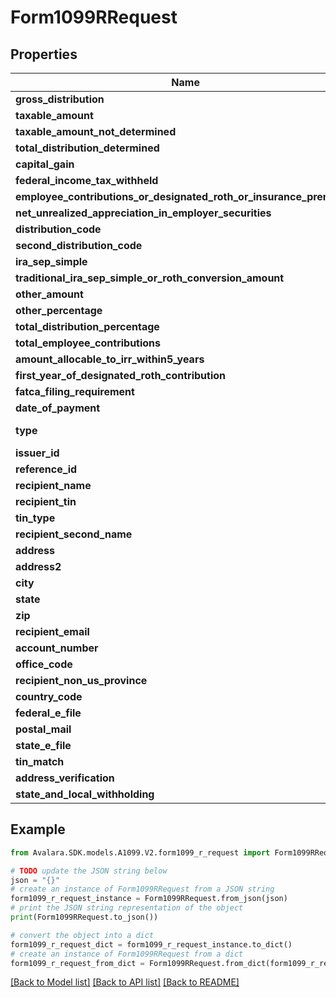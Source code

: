 # Form1099RRequest


## Properties

Name | Type | Description | Notes
------------ | ------------- | ------------- | -------------
**gross_distribution** | **float** |  | [optional] 
**taxable_amount** | **float** |  | [optional] 
**taxable_amount_not_determined** | **bool** |  | [optional] 
**total_distribution_determined** | **bool** |  | [optional] 
**capital_gain** | **float** |  | [optional] 
**federal_income_tax_withheld** | **float** |  | [optional] 
**employee_contributions_or_designated_roth_or_insurance_premiums** | **float** |  | [optional] 
**net_unrealized_appreciation_in_employer_securities** | **float** |  | [optional] 
**distribution_code** | **str** |  | [optional] 
**second_distribution_code** | **str** |  | [optional] 
**ira_sep_simple** | **bool** |  | [optional] 
**traditional_ira_sep_simple_or_roth_conversion_amount** | **float** |  | [optional] 
**other_amount** | **float** |  | [optional] 
**other_percentage** | **str** |  | [optional] 
**total_distribution_percentage** | **str** |  | [optional] 
**total_employee_contributions** | **float** |  | [optional] 
**amount_allocable_to_irr_within5_years** | **float** |  | [optional] 
**first_year_of_designated_roth_contribution** | **str** |  | [optional] 
**fatca_filing_requirement** | **bool** |  | [optional] 
**date_of_payment** | **datetime** |  | [optional] 
**type** | **str** |  | [optional] [readonly] 
**issuer_id** | **str** |  | [optional] 
**reference_id** | **str** |  | [optional] 
**recipient_name** | **str** |  | [optional] 
**recipient_tin** | **str** |  | [optional] 
**tin_type** | **str** |  | [optional] 
**recipient_second_name** | **str** |  | [optional] 
**address** | **str** |  | [optional] 
**address2** | **str** |  | [optional] 
**city** | **str** |  | [optional] 
**state** | **str** |  | [optional] 
**zip** | **str** |  | [optional] 
**recipient_email** | **str** |  | [optional] 
**account_number** | **str** |  | [optional] 
**office_code** | **str** |  | [optional] 
**recipient_non_us_province** | **str** |  | [optional] 
**country_code** | **str** |  | [optional] 
**federal_e_file** | **bool** |  | [optional] 
**postal_mail** | **bool** |  | [optional] 
**state_e_file** | **bool** |  | [optional] 
**tin_match** | **bool** |  | [optional] 
**address_verification** | **bool** |  | [optional] 
**state_and_local_withholding** | [**StateAndLocalWithholdingRequest**](StateAndLocalWithholdingRequest.md) |  | [optional] 

## Example

```python
from Avalara.SDK.models.A1099.V2.form1099_r_request import Form1099RRequest

# TODO update the JSON string below
json = "{}"
# create an instance of Form1099RRequest from a JSON string
form1099_r_request_instance = Form1099RRequest.from_json(json)
# print the JSON string representation of the object
print(Form1099RRequest.to_json())

# convert the object into a dict
form1099_r_request_dict = form1099_r_request_instance.to_dict()
# create an instance of Form1099RRequest from a dict
form1099_r_request_from_dict = Form1099RRequest.from_dict(form1099_r_request_dict)
```
[[Back to Model list]](../README.md#documentation-for-models) [[Back to API list]](../README.md#documentation-for-api-endpoints) [[Back to README]](../README.md)


